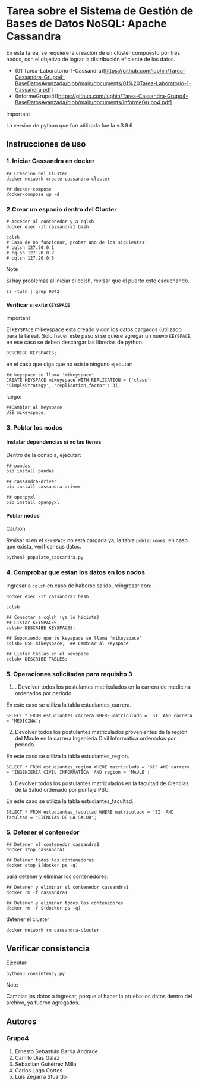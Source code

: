 # Tarea sobre el Sistema de Gestión de Bases de Datos NoSQL: Apache Cassandra

En esta tarea, se requiere la creación de un clúster compuesto por tres nodos, con el objetivo de lograr la distribución eficiente de los datos.
- (01 Tarea-Laboratorio-1-Cassandra)[https://github.com/luphin/Tarea-Cassandra-Grupo4-BaseDatosAvanzada/blob/main/documents/01%20Tarea-Laboratorio-1-Cassandra.pdf]
- (InformeGrupo4)[https://github.com/luphin/Tarea-Cassandra-Grupo4-BaseDatosAvanzada/blob/main/documents/InformeGrupo4.pdf]

>[!IMPORTANT]
> La version de python que fue utilizada fue la v.3.9.6

## Instrucciones de uso 

### 1. Iniciar Cassandra en docker
```
## Creacion del Cluster 
docker network create cassandra-cluster

## docker-compose
docker-compose up -d 
```

### 2.Crear un espacio dentro del Cluster
```
# Acceder al contenedor y a cqlsh
docker exec -it cassandra1 bash

cqlsh
# Caso de no funcionar, probar uno de los siguientes:
# cqlsh 127.20.0.1 
# cqlsh 127.20.0.2 
# cqlsh 127.20.0.3 
```

>[!NOTE]
> Si hay problemas al iniciar el cqlsh, revisar que el puerto este escuchando.
> ```
> ss -tuln | grep 9042
> ```

#### Verificar si exite `KEYSPACE`

>[!IMPORTANT]
> El `KEYSPACE` mikeyspace esta creado y con los datos cargados (utilizado para la tarea). Solo hacer este paso si se quiere agregar 
> un nuevo `KEYSPACE`, en ese caso se deben descargar las librerias de python.

```
DESCRIBE KEYSPACES;
```
en el caso que diga que no existe ninguno ejecutar: 
```
## keyspace se llama 'mikeyspace'
CREATE KEYSPACE mikeyspace WITH REPLICATION = {'class': 'SimpleStrategy', 'replication_factor': 3};
```
luego: 
```
##Cambiar al keyspace
USE mikeyspace;  
```

### 3. Poblar los nodos
#### Instalar dependencias si no las tienes
Dentro de la consola, ejecutar:

```
## pandas 
pip install pandas

## cassandra-driver
pip install cassandra-driver

## openpyxl
pip install openpyxl

```
#### Poblar nodos
>[!CAUTION]
> Revisar si en el `KEYSPACE` no esta cargada ya, la tabla `poblaciones`, en caso que exista, verificar sus datos.

```
python3 populate_cassandra.py 
```

### 4. Comprobar que estan los datos en los nodos
Ingresar a `cqlsh` en caso de haberse salido, reingresar con:

```
docker exec -it cassandra1 bash

cqlsh 

## Conectar a cqlsh (ya lo hiciste)
## Listar KEYSPACES
cqlsh> DESCRIBE KEYSPACES; 

## Suponiendo que tu keyspace se llama 'mikeyspace'
cqlsh> USE mikeyspace;  ## Cambiar al keyspace

## Listar tablas en el keyspace
cqlsh> DESCRIBE TABLES; 
```

### 5. Operaciones solicitadas para requisito 3

1. . Devolver todos los postulantes matriculados en la carrera de medicina ordenados por periodo.

En este caso se utiliza la tabla estudiantes_carrera.
```
SELECT * FROM estudiantes_carrera WHERE matriculado = 'SI' AND carrera = 'MEDICINA';

```

2. Devolver todos los postulantes matriculados provenientes de la región del Maule en la carrera Ingeniería Civil Informática ordenados por periodo.

En este caso se utiliza la tabla estudiantes_region.
```
SELECT * FROM estudiantes_region WHERE matriculado = 'SI' AND carrera = 'INGENIERÍA CIVIL INFORMÁTICA' AND region = 'MAULE';
```

3. Devolver todos los postulantes matriculados en la facultad de Ciencias de la Salud ordenado por puntaje PSU.

En este caso se utiliza la tabla estudiantes_facultad.
```
SELECT * FROM estudiantes_facultad WHERE matriculado = 'SI' AND facultad = 'CIENCIAS DE LA SALUD';
```

### 5. Detener el contenedor 

```
## Detener el contenedor cassandra1
docker stop cassandra1

## Detener todos los contenedores
docker stop $(docker ps -q)

```

para detener y eliminar los contenedores: 

```
## Detener y eliminar el contenedor cassandra1
docker rm -f cassandra1

## Detener y eliminar todos los contenedores
docker rm -f $(docker ps -q)

```

detener el cluster

```
docker network rm cassandra-cluster
```

## Verificar consistencia
Ejecutar:
```
python3 consintency.py
```
>[!NOTE]
> Cambiar los datos a ingresar, porque al hacer la prueba los datos dentro del archivo, ya fueron agregados.

## Autores
### Grupo4
1. Ernesto Sebastián Barria Andrade
2. Camilo Días Galaz
3. Sebastian Gutiérrez Milla
4. Carlos Lago Cortes
5. Luis Zegarra Stuardo

